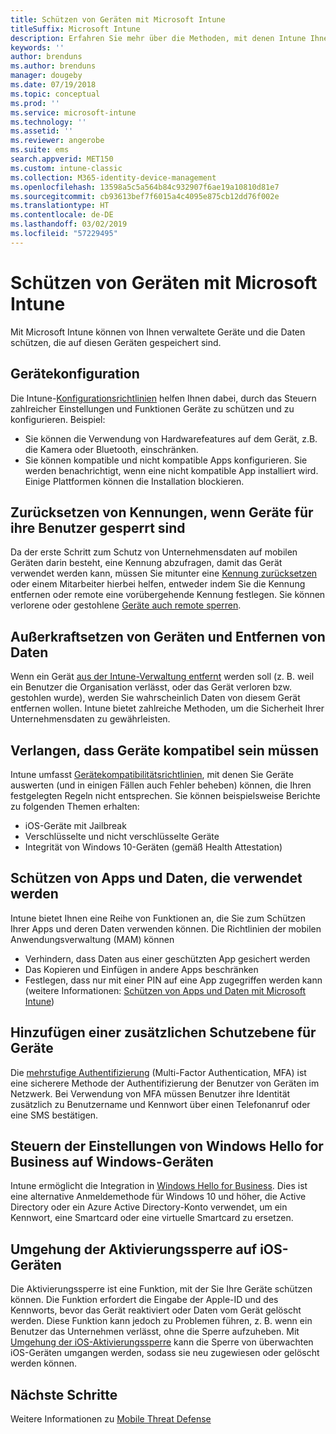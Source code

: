 ```yaml
---
title: Schützen von Geräten mit Microsoft Intune
titleSuffix: Microsoft Intune
description: Erfahren Sie mehr über die Methoden, mit denen Intune Ihnen helfen kann, Ihre Geräte vor nicht autorisiertem Zugriff und anderen Bedrohungen zu schützen.
keywords: ''
author: brenduns
ms.author: brenduns
manager: dougeby
ms.date: 07/19/2018
ms.topic: conceptual
ms.prod: ''
ms.service: microsoft-intune
ms.technology: ''
ms.assetid: ''
ms.reviewer: angerobe
ms.suite: ems
search.appverid: MET150
ms.custom: intune-classic
ms.collection: M365-identity-device-management
ms.openlocfilehash: 13598a5c5a564b84c932907f6ae19a10810d81e7
ms.sourcegitcommit: cb93613bef7f6015a4c4095e875cb12dd76f002e
ms.translationtype: HT
ms.contentlocale: de-DE
ms.lasthandoff: 03/02/2019
ms.locfileid: "57229495"
---
```

# <a name="protect-devices-with-microsoft-intune"></a>Schützen von Geräten mit Microsoft Intune

Mit Microsoft Intune können von Ihnen verwaltete Geräte und die Daten schützen, die auf diesen Geräten gespeichert sind.

## <a name="device-configuration"></a>Gerätekonfiguration
Die Intune-[Konfigurationsrichtlinien](device-profiles.md) helfen Ihnen dabei, durch das Steuern zahlreicher Einstellungen und Funktionen Geräte zu schützen und zu konfigurieren. Beispiel:
- Sie können die Verwendung von Hardwarefeatures auf dem Gerät, z.B. die Kamera oder Bluetooth, einschränken.
- Sie können kompatible und nicht kompatible Apps konfigurieren. Sie werden benachrichtigt, wenn eine nicht kompatible App installiert wird. Einige Plattformen können die Installation blockieren.

## <a name="reset-passcodes-when-users-are-locked-out-of-their-devices"></a>Zurücksetzen von Kennungen, wenn Geräte für ihre Benutzer gesperrt sind
Da der erste Schritt zum Schutz von Unternehmensdaten auf mobilen Geräten darin besteht, eine Kennung abzufragen, damit das Gerät verwendet werden kann, müssen Sie mitunter eine [Kennung zurücksetzen](device-passcode-reset.md) oder einem Mitarbeiter hierbei helfen, entweder indem Sie die Kennung entfernen oder remote eine vorübergehende Kennung festlegen. Sie können verlorene oder gestohlene [Geräte auch remote sperren](device-remote-lock.md).

## <a name="retire-devices-and-remove-data"></a>Außerkraftsetzen von Geräten und Entfernen von Daten
Wenn ein Gerät [aus der Intune-Verwaltung entfernt](devices-wipe.md) werden soll (z. B. weil ein Benutzer die Organisation verlässt, oder das Gerät verloren bzw. gestohlen wurde), werden Sie wahrscheinlich Daten von diesem Gerät entfernen wollen. Intune bietet zahlreiche Methoden, um die Sicherheit Ihrer Unternehmensdaten zu gewährleisten.

## <a name="require-devices-to-be-compliant"></a>Verlangen, dass Geräte kompatibel sein müssen
Intune umfasst [Gerätekompatibilitätsrichtlinien](device-compliance-get-started.md), mit denen Sie Geräte auswerten (und in einigen Fällen auch Fehler beheben) können, die Ihren festgelegten Regeln nicht entsprechen. Sie können beispielsweise Berichte zu folgenden Themen erhalten:
- iOS-Geräte mit Jailbreak
- Verschlüsselte und nicht verschlüsselte Geräte
- Integrität von Windows 10-Geräten (gemäß Health Attestation)

## <a name="protect-apps-and-the-data-they-use"></a>Schützen von Apps und Daten, die verwendet werden
Intune bietet Ihnen eine Reihe von Funktionen an, die Sie zum Schützen Ihrer Apps und deren Daten verwenden können. Die Richtlinien der mobilen Anwendungsverwaltung (MAM) können
- Verhindern, dass Daten aus einer geschützten App gesichert werden
- Das Kopieren und Einfügen in andere Apps beschränken
- Festlegen, dass nur mit einer PIN auf eine App zugegriffen werden kann (weitere Informationen: [Schützen von Apps und Daten mit Microsoft Intune](app-protection-policy.md))

## <a name="add-an-additional-layer-of-protection-to-devices"></a>Hinzufügen einer zusätzlichen Schutzebene für Geräte
Die [mehrstufige Authentifizierung](multi-factor-authentication.md) (Multi-Factor Authentication, MFA) ist eine sicherere Methode der Authentifizierung der Benutzer von Geräten im Netzwerk.  Bei Verwendung von MFA müssen Benutzer ihre Identität zusätzlich zu Benutzername und Kennwort über einen Telefonanruf oder eine SMS bestätigen.

## <a name="control-windows-hello-for-business-settings-on-windows-devices"></a>Steuern der Einstellungen von Windows Hello for Business auf Windows-Geräten
Intune ermöglicht die Integration in [Windows Hello for Business](windows-hello.md). Dies ist eine alternative Anmeldemethode für Windows 10 und höher, die Active Directory oder ein Azure Active Directory-Konto verwendet, um ein Kennwort, eine Smartcard oder eine virtuelle Smartcard zu ersetzen.

## <a name="bypass-activation-lock-on-ios-devices"></a>Umgehung der Aktivierungssperre auf iOS-Geräten
Die Aktivierungssperre ist eine Funktion, mit der Sie Ihre Geräte schützen können. Die Funktion erfordert die Eingabe der Apple-ID und des Kennworts, bevor das Gerät reaktiviert oder Daten vom Gerät gelöscht werden. Diese Funktion kann jedoch zu Problemen führen, z. B. wenn ein Benutzer das Unternehmen verlässt, ohne die Sperre aufzuheben. Mit [Umgehung der iOS-Aktivierungssperre]( device-activation-lock-bypass.md) kann die Sperre von überwachten iOS-Geräten umgangen werden, sodass sie neu zugewiesen oder gelöscht werden können.

## <a name="next-steps"></a>Nächste Schritte

Weitere Informationen zu [Mobile Threat Defense](mobile-threat-defense.md)


